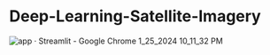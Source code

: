 # Deep-Learning-Satellite-Imagery


![app · Streamlit - Google Chrome 1_25_2024 10_11_32 PM](https://github.com/d-hackmt/Deep-Learning-Satellite-Imagery/assets/113240252/81e7f595-454f-4462-81e6-45f415a586c5)
